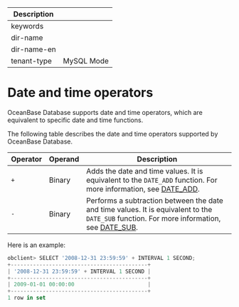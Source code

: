 | Description   |                 |
|---------------|-----------------|
| keywords      |                 |
| dir-name      |                 |
| dir-name-en   |                 |
| tenant-type   | MySQL Mode      |

# Date and time operators

OceanBase Database supports date and time operators, which are equivalent to specific date and time functions.

The following table describes the date and time operators supported by OceanBase Database.

| Operator | Operand | Description |
|-----|-----|----------------------------------------------------------------------------------------------------------|
| `+` | Binary | Adds the date and time values. It is equivalent to the `DATE_ADD` function. For more information, see [DATE_ADD](../400.functions-of-mysql-mode/200.single-row-functions-of-mysql-mode/100.date-and-time-functions-of-mysql-mode/900.date-add-of-mysql-mode.md).  |
| `-` | Binary | Performs a subtraction between the date and time values. It is equivalent to the `DATE_SUB` function. For more information, see [DATE_SUB](../400.functions-of-mysql-mode/200.single-row-functions-of-mysql-mode/100.date-and-time-functions-of-mysql-mode/1100.date-sub-of-mysql-mode.md).  |

Here is an example:

```javascript
obclient> SELECT '2008-12-31 23:59:59' + INTERVAL 1 SECOND;
+-------------------------------------------+
| '2008-12-31 23:59:59' + INTERVAL 1 SECOND |
+-------------------------------------------+
| 2009-01-01 00:00:00                       |
+-------------------------------------------+
1 row in set
```